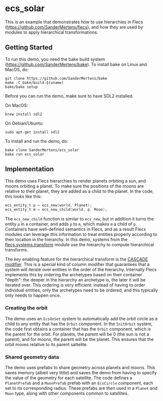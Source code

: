 # ecs_solar
This is an example that demonstrates how to use hierarchies in Flecs (https://github.com/SanderMertens/flecs), and how they are used by modules to apply hierarchical transformations. 

## Getting Started
To run this demo, you need the bake build system (https://github.com/SanderMertens/bake). To install bake on Linux and MacOS, do:

```
git clone https://github.com/SanderMertens/bake
make -C bake/build-$(uname)
bake/bake setup
```

Before you can run the demo, make sure to have SDL2 installed.

On MacOS:

```
brew install sdl2
```

On Debian/Ubuntu:

```
sudo apt-get install sdl2
```

To install and run the demo, do:

```
bake clone SanderMertens/ecs_solar
bake run ecs_solar
```

## Implementation
This demo uses Flecs hierarchies to render planets orbiting a sun, and moons orbiting a planet. To make sure the positions of the moons are relative to their planet, they are added as a child to the planet. In the code, this looks like this:

```c
ecs_entity_t p = ecs_new(world, Planet);
ecs_entity_t m = ecs_new_child(world, p, Moon);
```

The `ecs_new_child` function is similar to `ecs_new`, but in addition it turns the entity `p` in a container, and adds `p` to `m`, which makes `m` a child of `p`. Containers have well-defined semantics in Flecs, and as a result Flecs modules can leverage this information to treat entities properly according to their location in the hierarchy. In this demo, systems from the [flecs.systems.transform](https://github.com/SanderMertens/flecs-systems-transform) module use the hierarchy to compute hierarchical transforms.

The key enabling feature for the hierarchical transform is the [CASCADE modifier](https://github.com/SanderMertens/flecs/blob/master/Manual.md#cascade-modifier). This is a special kind of column modifier that guarantees that a system will iterate over entities in the order of the hierarchy. Internally Flecs implements this by ordering the archetypes based on their container "depth": the deeper in the hierarchy an archetype is, the later it will be iterated over. This ordering is very efficient: instead of having to order individual entities, only the archetypes need to be ordered, and this typically only needs to happen once.

### Creating the orbit
The demo uses an `EcsOnSet` system to automatically add the orbit circle as a child to any entity that has the `Orbit` component. In the `InitOrbit` system, the code first obtains a container that has the `Orbit` component, which is the parent for the orbit. For planets, the parent will be 0 (the sun is not a parent), and for moons, the parent will be the planet. This ensures that the orbit moves relative to its parent sattelite.

### Shared geometry data
The demo uses prefabs to share geometry across planets and moons. This saves memory (albeit very little) and saves the demo from having to specify the value of the geometry for each satellite. The code defines a `PlanetPrefab` and a `MoonPrefab` prefab with an `EcsCircle` component, each set to its corresponding radius. These prefabs are then used in a `Planet` and `Moon` type, along with other components common to satellites.
